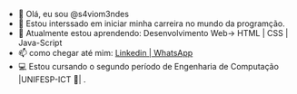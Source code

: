 - 👋 Olá, eu sou @s4viom3ndes
- 👀 Estou interssado em iniciar minha carreira no mundo da programção.
- 🌱 Atualmente estou aprendendo: Desenvolvimento Web-> HTML | CSS | Java-Script
- 📫 como chegar até  mim: <a href="www.linkedin.com/in/savio-fernandes-073807210
" target="_blank" rel="noopener">Linkedin |</a><a href="https://contate.me/saviomendes" target="_blank" rel="noopener"> WhatsApp</a>
 - 💻 Estou cursando o segundo período de Engenharia de Computação |UNIFESP-ICT 🦖| .                           
<!---
s4viom3ndes/s4viom3ndes is a ✨ special ✨ repository because its `README.md` (this file) appears on your GitHub profile.
You can click the Preview link to take a look at your changes.
--->

